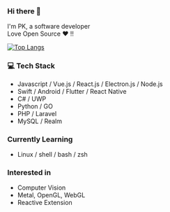 ### Hi there 👋

I'm PK, a software developer  
Love Open Source ❤️ !!

[![Top Langs](https://github-readme-stats.vercel.app/api/top-langs/?username=kenphanith&layout=compact)](https://github.com/anuraghazra/github-readme-stats)

### :computer: Tech Stack
* Javascript / Vue.js / React.js / Electron.js / Node.js
* Swift / Android / Flutter / React Native 
* C# / UWP
* Python / GO
* PHP / Laravel
* MySQL / Realm

### Currently Learning
* Linux / shell / bash / zsh

### Interested in
* Computer Vision
* Metal, OpenGL, WebGL
* Reactive Extension

<!--
**kenphanith/kenphanith** is a ✨ _special_ ✨ repository because its `README.md` (this file) appears on your GitHub profile.

Here are some ideas to get you started:

- 🔭 I’m currently working on ...
- 🌱 I’m currently learning ...
- 👯 I’m looking to collaborate on ...
- 🤔 I’m looking for help with ...
- 💬 Ask me about ...
- 📫 How to reach me: ...
- 😄 Pronouns: ...
- ⚡ Fun fact: ...
-->
